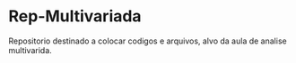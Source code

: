 # Rep-Multivariada

Repositorio destinado a colocar codigos e arquivos, alvo da aula de analise multivarida.
